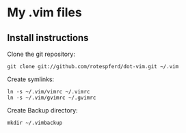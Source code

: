 # My .vim files

## Install instructions

Clone the git repository:

    git clone git://github.com/rotespferd/dot-vim.git ~/.vim

Create symlinks:

    ln -s ~/.vim/vimrc ~/.vimrc
    ln -s ~/.vim/gvimrc ~/.gvimrc

Create Backup directory:

    mkdir ~/.vimbackup
